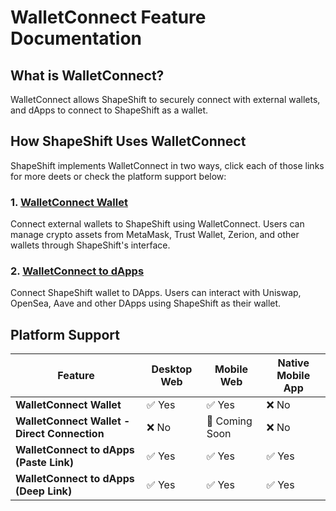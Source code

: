 # WalletConnect Feature Documentation

## What is WalletConnect?

WalletConnect allows ShapeShift to securely connect with external wallets, and dApps to connect to ShapeShift as a wallet.

## How ShapeShift Uses WalletConnect

ShapeShift implements WalletConnect in two ways, click each of those links for more deets or check the platform support below:

### 1. [WalletConnect Wallet](./walletconnect-wallet.md)
Connect external wallets to ShapeShift using WalletConnect. Users can manage crypto assets from MetaMask, Trust Wallet, Zerion, and other wallets through ShapeShift's interface.

### 2. [WalletConnect to dApps](./walletconnect-dapps.md)
Connect ShapeShift wallet to DApps. Users can interact with Uniswap, OpenSea, Aave and other DApps using ShapeShift as their wallet.

## Platform Support

| Feature | Desktop Web | Mobile Web | Native Mobile App |
|---------|------------|------------|-------------------|
| **WalletConnect Wallet** | ✅ Yes | ✅ Yes | ❌ No |
| **WalletConnect Wallet - Direct Connection** | ❌ No | 🚧 Coming Soon | ❌ No |
| **WalletConnect to dApps (Paste Link)** | ✅ Yes | ✅ Yes | ✅ Yes |
| **WalletConnect to dApps (Deep Link)** | ✅ Yes | ✅ Yes | ✅ Yes |
